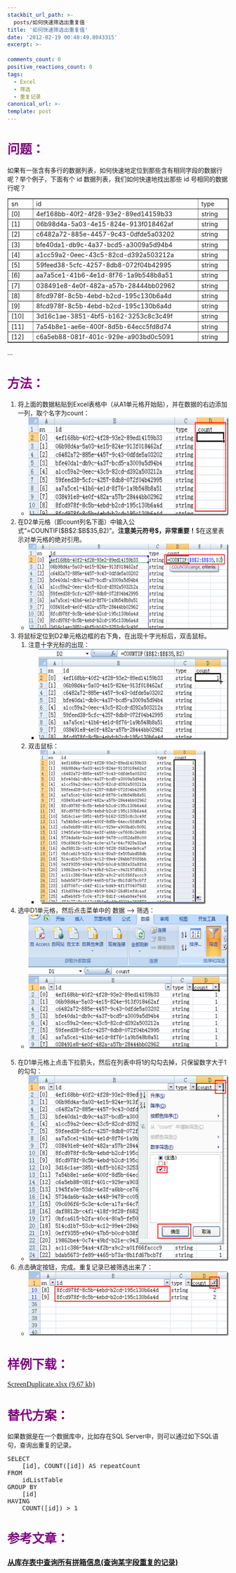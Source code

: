 ```yaml
---
stackbit_url_path: >-
  posts/如何快速筛选出重复值
title: '如何快速筛选出重复值'
date: '2012-02-19 00:48:49.8043315'
excerpt: >-
  
comments_count: 0
positive_reactions_count: 0
tags: 
  - Excel
  - 筛选
  - 重复记录
canonical_url: >-
template: post
---
```

<h1><span style="color: #800080">问题：</span></h1>  <p>如果有一张含有多行的数据列表，如何快速地定位到那些含有相同字段的数据行呢？举个例子，下面有个 id 数据列表，我们如何快速地找出那些 id 号相同的数据行呢？</p>  <table border="1" cellspacing="0" cellpadding="0" width="513"><tbody>     <tr>       <td width="44">sn</td>        <td width="411">id</td>        <td width="56">type</td>     </tr>      <tr>       <td>[0]</td>        <td width="411">4ef168bb-40f2-4f28-93e2-89ed14159b33</td>        <td width="56">string</td>     </tr>      <tr>       <td>[1]</td>        <td width="411">06b98d4a-5a03-4e15-824e-913f018462af</td>        <td width="56">string</td>     </tr>      <tr>       <td>[2]</td>        <td width="411">c6482a72-885e-4457-9c43-0dfde5a03202</td>        <td width="56">string</td>     </tr>      <tr>       <td>[3]</td>        <td width="411">bfe40da1-db9c-4a37-bcd5-a3009a5d94b4</td>        <td width="56">string</td>     </tr>      <tr>       <td>[4]</td>        <td width="411">a1cc59a2-0eec-43c5-82cd-d392a503212a</td>        <td width="56">string</td>     </tr>      <tr>       <td>[5]</td>        <td width="411">59feed38-5cfc-4257-8db8-072f04b42995</td>        <td width="56">string</td>     </tr>      <tr>       <td>[6]</td>        <td width="411">aa7a5ce1-41b6-4e1d-8f76-1a9b548b8a51</td>        <td width="56">string</td>     </tr>      <tr>       <td>[7]</td>        <td width="411">038491e8-4e0f-482a-a57b-28444bb02962</td>        <td width="56">string</td>     </tr>      <tr>       <td>[8]</td>        <td width="411">8fcd978f-8c5b-4ebd-b2cd-195c130b6a4d</td>        <td width="56">string</td>     </tr>      <tr>       <td>[9]</td>        <td width="411">8fcd978f-8c5b-4ebd-b2cd-195c130b6a4d</td>        <td width="56">string</td>     </tr>      <tr>       <td>[10]</td>        <td width="411">3d16c1ae-3851-4bf5-b162-3253c8c3c49f</td>        <td width="56">string</td>     </tr>      <tr>       <td>[11]</td>        <td width="411">7a54b8e1-ae6e-400f-8d5b-64ecc5fd8d74</td>        <td width="56">string</td>     </tr>      <tr>       <td>[12]</td>        <td width="411">c6a5eb88-081f-401c-929e-a903bd0c5091</td>        <td width="56">string</td>     </tr>   </tbody></table>  <p>…</p>  <h1><span style="color: #800080">方法：</span></h1>  <ol>   <li>将上面的数据粘贴到Excel表格中（从A1单元格开始贴），并在数据的右边添加一列，取个名字为count：      <ul>       <li><img style="border-right-width: 0px; display: inline; border-top-width: 0px; border-bottom-width: 0px; border-left-width: 0px" title="如何快速筛选出重复值" border="0" alt="如何快速筛选出重复值" src="https://raw.githubusercontent.com/Jeff-Tian/blogengine.net/master/Source/BlogEngine/BlogEngine.NET/App_Data/files/image_thumb_199.png" width="571" height="224" /> </li>     </ul>   </li>    <li>在D2单元格（即count列名下面）中输入公式“=COUNTIF($B$2:$B$35,B2)”。<strong>注意美元符号$，非常重要！</strong>$在这里表示对单元格的绝对引用。       <ul>       <li><a href="https://raw.githubusercontent.com/Jeff-Tian/blogengine.net/master/Source/BlogEngine/BlogEngine.NET/App_Data/files/image_470.png"><img style="border-right-width: 0px; display: inline; border-top-width: 0px; border-bottom-width: 0px; border-left-width: 0px" title="How to quickly filter out the duplicated values" border="0" alt="How to quickly filter out the duplicated values" src="https://raw.githubusercontent.com/Jeff-Tian/blogengine.net/master/Source/BlogEngine/BlogEngine.NET/App_Data/files/image_thumb_200.png" width="553" height="196" /></a> </li>     </ul>   </li>    <li>将鼠标定位到D2单元格边框的右下角，在出现十字光标后，双击鼠标。      <ol>       <li>注意十字光标的出现：&#160; <ul>           <li><a href="https://raw.githubusercontent.com/Jeff-Tian/blogengine.net/master/Source/BlogEngine/BlogEngine.NET/App_Data/files/image_471.png"><img style="border-right-width: 0px; display: inline; border-top-width: 0px; border-bottom-width: 0px; border-left-width: 0px" title="How to quickly filter out the duplicated values" border="0" alt="How to quickly filter out the duplicated values" src="https://raw.githubusercontent.com/Jeff-Tian/blogengine.net/master/Source/BlogEngine/BlogEngine.NET/App_Data/files/image_thumb_201.png" width="511" height="207" /></a> </li>         </ul>       </li>        <li>双击鼠标：&#160; <ul>           <li>&#160;<a href="https://raw.githubusercontent.com/Jeff-Tian/blogengine.net/master/Source/BlogEngine/BlogEngine.NET/App_Data/files/image_472.png"><img style="border-right-width: 0px; display: inline; border-top-width: 0px; border-bottom-width: 0px; border-left-width: 0px" title="How to quickly filter out the duplicated values" border="0" alt="How to quickly filter out the duplicated values" src="https://raw.githubusercontent.com/Jeff-Tian/blogengine.net/master/Source/BlogEngine/BlogEngine.NET/App_Data/files/image_thumb_202.png" width="377" height="350" /></a> </li>         </ul>       </li>     </ol>   </li>    <li>选中D1单元格，然后点击菜单中的 数据 –&gt; 筛选：      <ul>       <li><a href="https://raw.githubusercontent.com/Jeff-Tian/blogengine.net/master/Source/BlogEngine/BlogEngine.NET/App_Data/files/image_473.png"><img style="border-right-width: 0px; display: inline; border-top-width: 0px; border-bottom-width: 0px; border-left-width: 0px" title="How to quickly filter out the duplicated values" border="0" alt="How to quickly filter out the duplicated values" src="https://raw.githubusercontent.com/Jeff-Tian/blogengine.net/master/Source/BlogEngine/BlogEngine.NET/App_Data/files/image_thumb_203.png" width="498" height="305" /></a>&#160; </li>     </ul>   </li>    <li>在D1单元格上点击下拉箭头，然后在列表中将1的勾勾去掉，只保留数字大于1的勾勾：      <ul>       <li><a href="https://raw.githubusercontent.com/Jeff-Tian/blogengine.net/master/Source/BlogEngine/BlogEngine.NET/App_Data/files/image_474.png"><img style="border-right-width: 0px; display: inline; border-top-width: 0px; border-bottom-width: 0px; border-left-width: 0px" title="How to quickly filter out the duplicated values" border="0" alt="How to quickly filter out the duplicated values" src="https://raw.githubusercontent.com/Jeff-Tian/blogengine.net/master/Source/BlogEngine/BlogEngine.NET/App_Data/files/image_thumb_204.png" width="498" height="422" /></a> </li>     </ul>   </li>    <li>点击确定按钮，完成。重复记录已被筛选出来了：      <ul>       <li><a href="https://raw.githubusercontent.com/Jeff-Tian/blogengine.net/master/Source/BlogEngine/BlogEngine.NET/App_Data/files/image_475.png"><img style="border-right-width: 0px; display: inline; border-top-width: 0px; border-bottom-width: 0px; border-left-width: 0px" title="How to quickly filter out the duplicated values" border="0" alt="How to quickly filter out the duplicated values" src="https://raw.githubusercontent.com/Jeff-Tian/blogengine.net/master/Source/BlogEngine/BlogEngine.NET/App_Data/files/image_thumb_205.png" width="501" height="147" /></a> </li>     </ul>   </li> </ol>  <h1><span style="color: #800080">样例下载：</span></h1>  <p style="display: inline !important; font-family: simsun; font-size: medium"><a href="/blog/file.axd?file=2012%2f2%2fScreenDuplicate.xlsx">ScreenDuplicate.xlsx (9.67 kb)</a></p>  <h1><span style="color: #800080">替代方案：</span></h1>  <p>如果数据是在一个数据库中，比如存在SQL Server中，则可以通过如下SQL语句，查询出重复的记录。</p>  <pre class="brush: sql">SELECT
    [id], COUNT([id]) AS repeatCount 
FROM
    idListTable
GROUP BY
    [id]
HAVING
    COUNT([id]) &gt; 1 </pre>

<h1><span style="color: #800080">参考文章：</span></h1>

<h3><a href="http://www.zizhujy.com/blog/post/2011/01/08/e4bb8ee5ba93e5ad98e8a1a8e4b8ade69fa5e8afa2e68980e69c89e68bbce7aeb1e4bfa1e681af(e69fa5e8afa2e69f90e5ad97e6aeb5e9878de5a48de79a84e8aeb0e5bd95).aspx">从库存表中查询所有拼箱信息(查询某字段重复的记录)</a></h3>